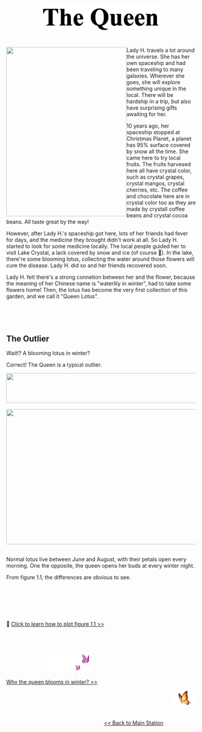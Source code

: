 <p align="center">
<img src="https://github.com/lady-h-world/My_Garden/blob/main/images/title_queen.png" width="320" height="70" />
</p>

#

<p>
<img align="left" src="https://github.com/lady-h-world/My_Garden/blob/main/images/the_queen.png" width="320" height="450" />

Lady H. travels a lot around the universe. She has her own spaceship and had been traveling to many galaxies. Wherever she goes, she will explore something unique in the local. There will be hardship in a trip, but also have surprising gifts awaiting for her.

10 years ago, her spaceship stopped at Christmas Planet, a planet has 95% surface covered by snow all the time. She came here to try local fruits. The fruits harvesed here all have crystal color, such as crystal grapes, crystal mangos, crystal cherries, etc. The coffee and chocolate here are in crystal color too as they are made by crystall coffee beans and crystal cocoa beans. All taste great by the way!

However, after Lady H.'s spaceship got here, lots of her friends had fever for days, and the medicine they brought didn't work at all. So Lady H. started to look for some medicine locally. The local people guided her to visit Lake Crystal, a lack covered by snow and ice (of course 🤣). In the lake, there're some blooming lotus, collecting the water around those flowers will cure the disease. Lady H. did so and her friends recovered soon.
  
Lady H. felt there's a strong connetion between her and the flower, because the meaning of her Chinese name is "waterlily in winter", had to take some flowers home! Then, the lotus has become the very first collection of this garden, and we call it "Queen Lotus".

</p>
<p>&nbsp;</p>
<p>&nbsp;</p>

## The Outlier

Wait!? A blooming lotus in winter? 

Correct! The Queen is a typical outlier.

<p align="left">
<img src="https://github.com/lady-h-world/My_Garden/blob/main/images/notes/outlier.png" width="766" height="79" />
</p>

<p>
<img align="right" src="https://github.com/lady-h-world/My_Garden/blob/main/images/The_Queen_images/plot_outlier_queen.png" width="510" height="359" />
<p>&nbsp;</p>

Normal lotus live between June and August, with their petals open every morning. One the opposite, the queen opens her buds at every winter night.

From figure 1.1, the differences are obvious to see.

<p>&nbsp;</p>
<p>&nbsp;</p>
<p>&nbsp;</p>

🌻 [Click to learn how to plot figure 1.1 >>][2]

</p>
<p>&nbsp;</p>

#
<p align="left">
  &nbsp;&nbsp;&nbsp;&nbsp;&nbsp;&nbsp;&nbsp;&nbsp;&nbsp;&nbsp;&nbsp;&nbsp;&nbsp;&nbsp;&nbsp;&nbsp;&nbsp;&nbsp;&nbsp;&nbsp;&nbsp;&nbsp;&nbsp;&nbsp;&nbsp;&nbsp;
<img src="https://github.com/lady-h-world/My_Garden/blob/main/images/follow_us.png" width="120" height="50" />
</p>

[Why the queen blooms in winter? >>][1]

<p align="right">
<img src="https://github.com/lady-h-world/My_Garden/blob/main/images/going_back.png" width="60" height="44" />
</p>

&nbsp;&nbsp;&nbsp;&nbsp;&nbsp;&nbsp;&nbsp;&nbsp;&nbsp;&nbsp;&nbsp;&nbsp;&nbsp;&nbsp;&nbsp;&nbsp;&nbsp;&nbsp;&nbsp;&nbsp;&nbsp;&nbsp;&nbsp;&nbsp;&nbsp;&nbsp;&nbsp;&nbsp;&nbsp;&nbsp;&nbsp;&nbsp;&nbsp;&nbsp;&nbsp;&nbsp;&nbsp;&nbsp;&nbsp;&nbsp;&nbsp;&nbsp;&nbsp;&nbsp;&nbsp;&nbsp;&nbsp;&nbsp;&nbsp;&nbsp;&nbsp;&nbsp;&nbsp;&nbsp;&nbsp;&nbsp;&nbsp;&nbsp;&nbsp;&nbsp;&nbsp;&nbsp;&nbsp;&nbsp;&nbsp;&nbsp;&nbsp;&nbsp;&nbsp;&nbsp;&nbsp;&nbsp;&nbsp;&nbsp;&nbsp;&nbsp;&nbsp;&nbsp;&nbsp;&nbsp;&nbsp;&nbsp;&nbsp;&nbsp;&nbsp;&nbsp;&nbsp;&nbsp;&nbsp;&nbsp;&nbsp;&nbsp;&nbsp;&nbsp;&nbsp;&nbsp;&nbsp;&nbsp;&nbsp;&nbsp;&nbsp;&nbsp;&nbsp;&nbsp;&nbsp;&nbsp;&nbsp;&nbsp;&nbsp;&nbsp;&nbsp;&nbsp;&nbsp;&nbsp;&nbsp;&nbsp;&nbsp;&nbsp;&nbsp;&nbsp;&nbsp;&nbsp;&nbsp;&nbsp;&nbsp;&nbsp;&nbsp;&nbsp;&nbsp;&nbsp;&nbsp;&nbsp;&nbsp;&nbsp;&nbsp;&nbsp;&nbsp;&nbsp;&nbsp;&nbsp;&nbsp;&nbsp;&nbsp;&nbsp;&nbsp;&nbsp;&nbsp;&nbsp;&nbsp;&nbsp;&nbsp;&nbsp;&nbsp;&nbsp;&nbsp;&nbsp;&nbsp;&nbsp;&nbsp;&nbsp;&nbsp;&nbsp;&nbsp;&nbsp;&nbsp;&nbsp;&nbsp;&nbsp;&nbsp;&nbsp;&nbsp;&nbsp;&nbsp;&nbsp;&nbsp;&nbsp;&nbsp;&nbsp;&nbsp;&nbsp;&nbsp;&nbsp;&nbsp;&nbsp;&nbsp;&nbsp;&nbsp;&nbsp;&nbsp;&nbsp;&nbsp;&nbsp;&nbsp;&nbsp;[<< Back to Main Station][3]

[1]:https://github.com/lady-h-world/My_Garden/blob/main/reading_pages/param_tuning_1.md
[2]:https://github.com/lady-h-world/My_Garden/blob/main/code/crystal_ball/lotus_queen.ipynb
[3]:https://github.com/lady-h-world/My_Garden/blob/main/reading_pages/tour_guide.md#main-station-


